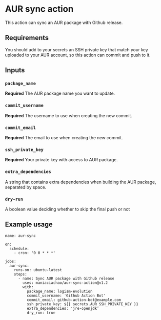 # AUR sync action

This action can sync an AUR package with Github release.


## Requirements

You should add to your secrets an SSH private key that match your key uploaded to your AUR account,
so this action can commit and push to it.


## Inputs

### `package_name`
**Required** The AUR package name you want to update.

### `commit_username`
**Required** The username to use when creating the new commit.

### `commit_email`
**Required** The email to use when creating the new commit.

### `ssh_private_key`
**Required** Your private key with access to AUR package.

### `extra_dependencies`
A string that contains extra dependencies when building the AUR package, separated by space.

### `dry-run`
A boolean value deciding whether to skip the final push or not

## Example usage
```
name: aur-sync

on:
  schedule:
    - cron: '0 0 * * *'

jobs:
  aur-sync:
    runs-on: ubuntu-latest
    steps:
      - name: Sync AUR package with Github release
        uses: maniaciachao/aur-sync-action@v1.2
        with:
          package_name: logism-evolution
          commit_username: 'Github Action Bot'
          commit_email: github-action-bot@example.com
          ssh_private_key: ${{ secrets.AUR_SSH_PRIVATE_KEY }}
          extra_dependencies: 'jre-openjdk'
          dry_run: true
```
